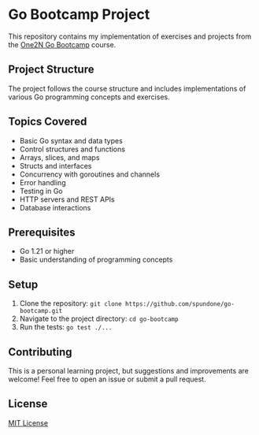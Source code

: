 # Go Bootcamp Project

This repository contains my implementation of exercises and projects from the [One2N Go Bootcamp](https://one2n.io/go-bootcamp) course.

## Project Structure

The project follows the course structure and includes implementations of various Go programming concepts and exercises.

## Topics Covered

- Basic Go syntax and data types
- Control structures and functions
- Arrays, slices, and maps
- Structs and interfaces
- Concurrency with goroutines and channels
- Error handling
- Testing in Go
- HTTP servers and REST APIs
- Database interactions

## Prerequisites

- Go 1.21 or higher
- Basic understanding of programming concepts

## Setup

1. Clone the repository: `git clone https://github.com/spundone/go-bootcamp.git`
2. Navigate to the project directory: `cd go-bootcamp`
3. Run the tests: `go test ./...`

## Contributing

This is a personal learning project, but suggestions and improvements are welcome! Feel free to open an issue or submit a pull request.

## License

[MIT License](LICENSE)